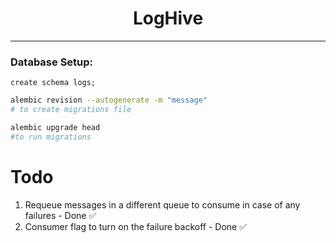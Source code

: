 <h1 align="center">LogHive</h1>
<hr> 


### Database Setup:
```postgresql
create schema logs;
```


```bash
alembic revision --autogenerate -m "message"
# to create migrations file 

alembic upgrade head
#to run migrations
```


# Todo 
1. Requeue messages in a different queue to consume in case of any failures - Done ✅
2. Consumer flag to turn on the failure backoff -  Done ✅